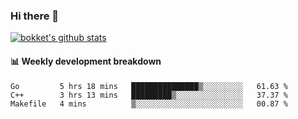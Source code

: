 ### Hi there 👋
[![bokket's github stats](https://github-readme-stats.vercel.app/api?username=bokket&show_icons=true&count_private=true)](https://github.com/anuraghazra/github-readme-stats)

#### :bar_chart: Weekly development breakdown
<!--START_SECTION:waka-->
```text
Go         5 hrs 18 mins   ███████████████▒░░░░░░░░░   61.63 % 
C++        3 hrs 13 mins   █████████▒░░░░░░░░░░░░░░░   37.37 % 
Makefile   4 mins          ▒░░░░░░░░░░░░░░░░░░░░░░░░   00.87 % 
```
<!--END_SECTION:waka-->
